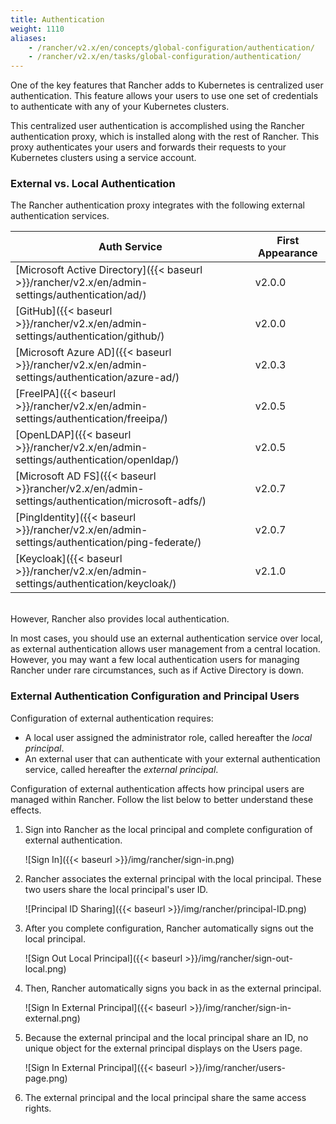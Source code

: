 ```yaml
---
title: Authentication
weight: 1110
aliases:
    - /rancher/v2.x/en/concepts/global-configuration/authentication/
    - /rancher/v2.x/en/tasks/global-configuration/authentication/
---
```


One of the key features that Rancher adds to Kubernetes is centralized user authentication. This feature allows your users to use one set of credentials to authenticate with any of your Kubernetes clusters.

This centralized user authentication is accomplished using the Rancher authentication proxy, which is installed along with the rest of Rancher. This proxy authenticates your users and forwards their requests to your Kubernetes clusters using a service account.

<!-- todomark add diagram -->

### External vs. Local Authentication

The Rancher authentication proxy integrates with the following external authentication services.

| Auth Service                                                                                    | First Appearance |
| ----------------------------------------------------------------------------------------------- | ---------------- |
| [Microsoft Active Directory]({{< baseurl >}}/rancher/v2.x/en/admin-settings/authentication/ad/) | v2.0.0           |
| [GitHub]({{< baseurl >}}/rancher/v2.x/en/admin-settings/authentication/github/)                 | v2.0.0           |
| [Microsoft Azure AD]({{< baseurl >}}/rancher/v2.x/en/admin-settings/authentication/azure-ad/)   | v2.0.3           |
| [FreeIPA]({{< baseurl >}}/rancher/v2.x/en/admin-settings/authentication/freeipa/)               | v2.0.5           |
| [OpenLDAP]({{< baseurl >}}/rancher/v2.x/en/admin-settings/authentication/openldap/)             | v2.0.5           |
| [Microsoft AD FS]({{< baseurl >}}rancher/v2.x/en/admin-settings/authentication/microsoft-adfs/) | v2.0.7           |
| [PingIdentity]({{< baseurl >}}/rancher/v2.x/en/admin-settings/authentication/ping-federate/)    | v2.0.7           |  
| [Keycloak]({{< baseurl >}}/rancher/v2.x/en/admin-settings/authentication/keycloak/)             | v2.1.0           |

<br/>
However, Rancher also provides local authentication.

In most cases, you should use an external authentication service over local, as external authentication allows user management from a central location. However, you may want a few local authentication users for managing Rancher under rare circumstances, such as if Active Directory is down.

### External Authentication Configuration and Principal Users

Configuration of external authentication requires:

- A local user assigned the administrator role, called hereafter the _local principal_.
- An external user that can authenticate with your external authentication service, called hereafter the _external principal_.

Configuration of external authentication affects how principal users are managed within Rancher. Follow the list below to better understand these effects.

1. Sign into Rancher as the local principal and complete configuration of external authentication.

	![Sign In]({{< baseurl >}}/img/rancher/sign-in.png)

2. Rancher associates the external principal with the local principal. These two users share the local principal's user ID.

	![Principal ID Sharing]({{< baseurl >}}/img/rancher/principal-ID.png)

3. After you complete configuration, Rancher automatically signs out the local principal.

	![Sign Out Local Principal]({{< baseurl >}}/img/rancher/sign-out-local.png)

4. Then, Rancher automatically signs you back in as the external principal.

	![Sign In External Principal]({{< baseurl >}}/img/rancher/sign-in-external.png)

5. Because the external principal and the local principal share an ID, no unique object for the external principal displays on the Users page.

	![Sign In External Principal]({{< baseurl >}}/img/rancher/users-page.png)

6. The external principal and the local principal share the same access rights.
